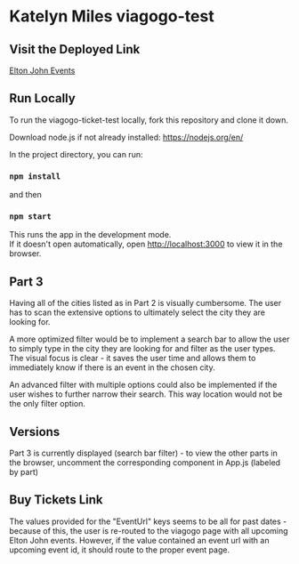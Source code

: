
# Katelyn Miles viagogo-test

## Visit the Deployed Link

<a target="_blank" href="https://viagogo-elton-john.netlify.com/"> Elton John Events</a>

## Run Locally

To run the viagogo-ticket-test locally, fork this repository and clone it down.

Download node.js if not already installed: https://nodejs.org/en/

In the project directory, you can run:

### `npm install`

and then 

### `npm start`

This runs the app in the development mode.<br />
If it doesn't open automatically, open [http://localhost:3000](http://localhost:3000) to view it in the browser.

## Part 3

Having all of the cities listed as in Part 2 is visually cumbersome. The user has to scan the extensive options to ultimately select the city they are looking for. 

A more optimized filter would be to implement a search bar to allow the user to simply type in the city they are looking for and filter as the user types. The visual focus is clear - it saves the user time and allows them to immediately know if there is an event in the chosen city.

An advanced filter with multiple options could also be implemented if the user wishes to further narrow their search. This way location would not be the only filter option.

## Versions

Part 3 is currently displayed (search bar filter) - to view the other parts in the browser, uncomment the corresponding component in App.js (labeled by part)

## Buy Tickets Link
The values provided for the "EventUrl" keys seems to be all for past dates - because of this, the user is re-routed to the viagogo page with all upcoming Elton John events. However, if the value contained an event url with an upcoming event id, it should route to the proper event page.

